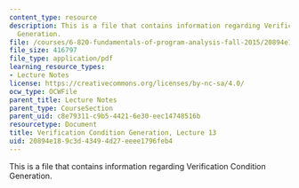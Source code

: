 ```yaml
---
content_type: resource
description: This is a file that contains information regarding Verification Condition
  Generation.
file: /courses/6-820-fundamentals-of-program-analysis-fall-2015/20894e189c3d43494d27eeee1796feb4_MIT6_820F15_L13.pdf
file_size: 416797
file_type: application/pdf
learning_resource_types:
- Lecture Notes
license: https://creativecommons.org/licenses/by-nc-sa/4.0/
ocw_type: OCWFile
parent_title: Lecture Notes
parent_type: CourseSection
parent_uid: c8e79311-c9b5-4421-6e30-eec14748516b
resourcetype: Document
title: Verification Condition Generation, Lecture 13
uid: 20894e18-9c3d-4349-4d27-eeee1796feb4
---
```

This is a file that contains information regarding Verification Condition Generation.